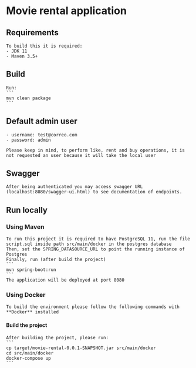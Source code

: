 # Movie rental application
## Requirements
	To build this it is required:
	- JDK 11
	- Maven 3.5+
	
## Build
	Run:
	```
	mvn clean package
	```

## Default admin user
	- username: test@correo.com
	- password: admin
	
	Please keep in mind, to perform like, rent and buy operations, it is not requested an user because it will take the local user

## Swagger
	After being authenticated you may access swagger URL (localhost:8080/swagger-ui.html) to see documentation of endpoints.

## Run locally

### Using Maven
	To run this project it is required to have PostgreSQL 11, run the file script.sql inside path src/main/docker in the postgres database
	Then, set the SPRING_DATASOURCE_URL to point the running instance of Postgres
	Finally, run (after build the project)
	```
	mvn spring-boot:run
	```
	The application will be deployed at port 8080
	
### Using Docker

	To build the environment please follow the following commands with **Docker** installed

#### Build the project
	After building the project, please run:
	```
	cp target/movie-rental-0.0.1-SNAPSHOT.jar src/main/docker
	cd src/main/docker
	docker-compose up
	```
	